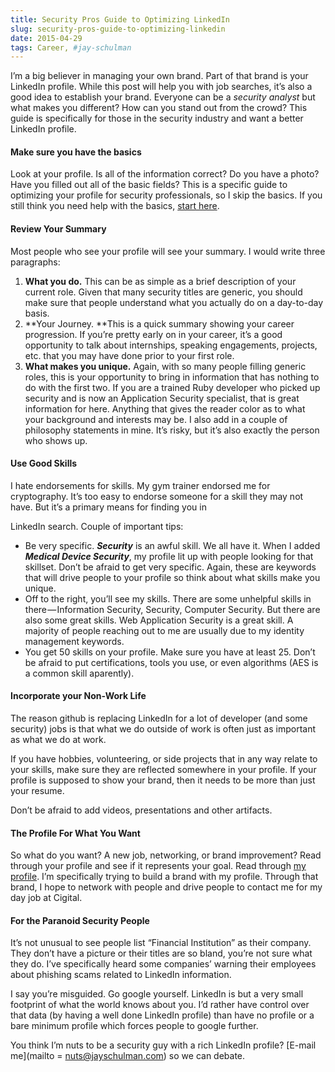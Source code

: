```yaml
---
title: Security Pros Guide to Optimizing LinkedIn
slug: security-pros-guide-to-optimizing-linkedin
date: 2015-04-29
tags: Career, #jay-schulman
---
```


I’m a big believer in managing your own brand. Part of that brand is your LinkedIn profile. While this post will help you with job searches, it’s also a good idea to establish your brand. Everyone can be a *security analyst* but what makes you different? How can you stand out from the crowd? This guide is specifically for those in the security industry and want a better LinkedIn profile.

#### Make sure you have the basics

Look at your profile. Is all of the information correct? Do you have a photo? Have you filled out all of the basic fields? This is a specific guide to optimizing your profile for security professionals, so I skip the basics. If you still think you need help with the basics, [start here](http://www.businessinsider.com/optimize-linkedin-profile-recruiters-come-to-you-2014-7).

#### Review Your Summary

Most people who see your profile will see your summary. I would write three paragraphs:

1. **What you do.** This can be as simple as a brief description of your current role. Given that many security titles are generic, you should make sure that people understand what you actually do on a day-to-day basis.
2. **Your Journey. **This is a quick summary showing your career progression. If you’re pretty early on in your career, it’s a good opportunity to talk about internships, speaking engagements, projects, etc. that you may have done prior to your first role.
3. **What makes you unique.** Again, with so many people filling generic roles, this is your opportunity to bring in information that has nothing to do with the first two. If you are a trained Ruby developer who picked up security and is now an Application Security specialist, that is great information for here. Anything that gives the reader color as to what your background and interests may be. I also add in a couple of philosophy statements in mine. It’s risky, but it’s also exactly the person who shows up.

#### Use Good Skills

I hate endorsements for skills. My gym trainer endorsed me for cryptography. It’s too easy to endorse someone for a skill they may not have. But it’s a primary means for finding you in

LinkedIn search. Couple of important tips:

- Be very specific. ***Security*** is an awful skill. We all have it. When I added ***Medical Device Security***, my profile lit up with people looking for that skillset. Don’t be afraid to get very specific. Again, these are keywords that will drive people to your profile so think about what skills make you unique.
- Off to the right, you’ll see my skills. There are some unhelpful skills in there — Information Security, Security, Computer Security. But there are also some great skills. Web Application Security is a great skill. A majority of people reaching out to me are usually due to my identity management keywords.
- You get 50 skills on your profile. Make sure you have at least 25. Don’t be afraid to put certifications, tools you use, or even algorithms (AES is a common skill aparently).

#### Incorporate your Non-Work Life

The reason github is replacing LinkedIn for a lot of developer (and some security) jobs is that what we do outside of work is often just as important as what we do at work.

If you have hobbies, volunteering, or side projects that in any way relate to your skills, make sure they are reflected somewhere in your profile. If your profile is supposed to show your brand, then it needs to be more than just your resume.

Don’t be afraid to add videos, presentations and other artifacts.

#### The Profile For What You Want

So what do you want? A new job, networking, or brand improvement? Read through your profile and see if it represents your goal. Read through [my profile](https://www.linkedin.com/in/jschulman). I’m specifically trying to build a brand with my profile. Through that brand, I hope to network with people and drive people to contact me for my day job at Cigital.

#### For the Paranoid Security People

It’s not unusual to see people list “Financial Institution” as their company. They don’t have a picture or their titles are so bland, you’re not sure what they do. I’ve specifically heard some companies’ warning their employees about phishing scams related to LinkedIn information.

I say you’re misguided. Go google yourself. LinkedIn is but a very small footprint of what the world knows about you. I’d rather have control over that data (by having a well done LinkedIn profile) than have no profile or a bare minimum profile which forces people to google further.

You think I’m nuts to be a security guy with a rich LinkedIn profile? [E-mail me](mailto = nuts@jayschulman.com) so we can debate.
